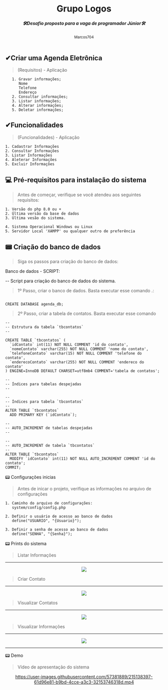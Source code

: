 
<div align="center">
<h1>Grupo Logos</h1>
<h5>🛠Desafio proposto para a vaga de programador Júnior🛠</h5>
<small>Marcos704</small>
</div>

<br>

## ✔Criar uma Agenda Eletrônica

> (Requisitos) - Aplicação

```
   1. Gravar informações; 
      Nome
      Telefone
      Endereço
   2. Consultar informações;
   3. Listar informações;
   4. Alterar informações;
   5. Deletar informações;
```
## ✔Funcionalidades

> (Funcionalidades) - Aplicação

```
1. Cadastrar Informações
2. Consultar Informações
3. Listar Informações
4. Aleterar Informações
5. Excluir Informações
```
## 💻 Pré-requisitos para instalação do sistema

> Antes de começar, verifique se você atendeu aos seguintes requisitos:
```
1. Versão do php 8.0 ou +
2. Última versão da base de dados
3. Última vesão do sistema.

4. Sistema Operacional Windows ou Linux
5. Servidor Local 'XAMPP' ou qualquer outro de preferência
```

## 📟 Criação do banco de dados

> Siga os passos para criação do banco de dados:

Banco de dados - SCRIPT:

-- Script para criação do banco de dados do sistema.


> 1º Passo, criar o banco de dados. Basta executar esse comando .:
```

CREATE DATABASE agenda_db;

```
> 2º Passo, criar a tabela de contatos. Basta executar esse comando 
```
--
-- Estrutura da tabela `tbcontatos`
--

CREATE TABLE `tbcontatos` (
  `idContato` int(11) NOT NULL COMMENT 'id do contato',
  `nomeContato` varchar(255) NOT NULL COMMENT 'nome do contato',
  `telefoneContato` varchar(15) NOT NULL COMMENT 'telefone do contato',
  `enderecoContato` varchar(255) NOT NULL COMMENT 'endereco do contato'
) ENGINE=InnoDB DEFAULT CHARSET=utf8mb4 COMMENT='tabela de contatos';

--
-- Índices para tabelas despejadas
--

--
-- Índices para tabela `tbcontatos`
--
ALTER TABLE `tbcontatos`
  ADD PRIMARY KEY (`idContato`);

--
-- AUTO_INCREMENT de tabelas despejadas
--

--
-- AUTO_INCREMENT de tabela `tbcontatos`
--
ALTER TABLE `tbcontatos`
  MODIFY `idContato` int(11) NOT NULL AUTO_INCREMENT COMMENT 'id do contato';
COMMIT;

```
📟 Configurações inicias
> Antes de inicar o projeto, verifique as informações no arquivo de configurações
```
1. Caminho do arquivo de configurações:
   system/config/config.php
   
2. Definir o usuário de acesso ao banco de dados
   define("USUARIO", "{Usuario}");
   
3. Definir a senha de acesso ao banco de dados
   define("SENHA", "{Senha}");
```
📟 Prints do sistema
> Listar Informações
<hr>

<div align="center">
<img src="https://i.ibb.co/J7ZzmXt/Screenshot-1.png">
</div>

> Criar Contato
<hr>

<div align="center">
<img src="https://i.ibb.co/rFrKFGj/Screenshot-2.png>">
</div>

> Visualizar Contatos
<hr>

<div align="center">
<img src="https://i.ibb.co/wM4Vt6T/Screenshot-3.png">
</div>

> Visualizar Informações
<hr>

<div align="center">
<img src="https://i.ibb.co/wLvzDD7/Screenshot-4.png">
</div>

<hr>

📟 Demo
> Vídeo de apresentação do sistema

<div align="center">
   
https://user-images.githubusercontent.com/57381889/215138397-61d96e81-b9bd-4cce-a3c3-32153746318d.mp4

</div>

